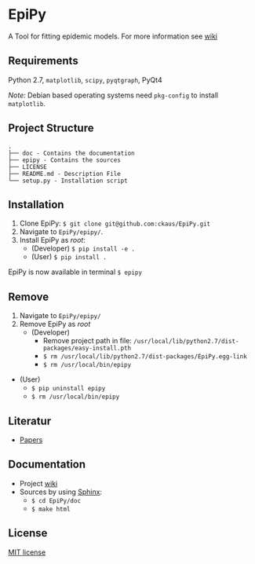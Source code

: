 # EpiPy
A Tool for fitting epidemic models. For more information see [wiki][1]

## Requirements
Python 2.7, `matplotlib`, `scipy`, `pyqtgraph`, PyQt4

*Note:* Debian based operating systems need `pkg-config` to install `matplotlib`.

## Project Structure
```
.
├── doc - Contains the documentation
├── epipy - Contains the sources
├── LICENSE
├── README.md - Description File 
└── setup.py - Installation script
```

## Installation
1. Clone EpiPy: `$ git clone git@github.com:ckaus/EpiPy.git`
2. Navigate to `EpiPy/epipy/`.
3. Install EpiPy as *root*:
	* (Developer) `$ pip install -e .`
	* (User) `$ pip install .`

EpiPy is now available in terminal `$ epipy`

## Remove
1. Navigate to `EpiPy/epipy/`
2. Remove EpiPy as *root*
	* (Developer)
		* Remove project path in file: `/usr/local/lib/python2.7/dist-packages/easy-install.pth`
		* `$ rm /usr/local/lib/python2.7/dist-packages/EpiPy.egg-link`
		* `$ rm /usr/local/bin/epipy`
 * (User)
 	* `$ pip uninstall epipy`
 	* `$ rm /usr/local/bin/epipy`

## Literatur
 * [Papers][1]

## Documentation
* Project [wiki][2]
* Sources by using [Sphinx][3]:
  * `$ cd EpiPy/doc`
  * `$ make html`

## License
[MIT license][4]

[1]: https://www.dropbox.com/sh/3gtnm32uq6nn0cu/AAAbHY9DkdnRPuZo-vePaO1Fa?dl=0 "Paper"
[2]: https://github.com/ckaus/EpiPy/wiki "wiki"
[3]: http://sphinx-doc.org/ "Sphinx"
[4]: https://github.com/ckaus/EpiPy/blob/master/LICENSE "MIT license"
